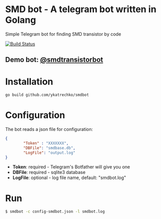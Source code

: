 # SMD bot - A telegram bot written in Golang
Simple Telegram bot for finding SMD transistor by code

[![Build Status](https://travis-ci.org/YKatrechko/smdbot.svg?branch=master)](https://travis-ci.org/YKatrechko/smdbot)

## Demo bot: [@smdtransistorbot](https://telegram.me/smdtransistorbot)

# Installation

```bash
go build github.com/ykatrechko/smdbot
```

# Configuration

The bot reads a json file for configuration:

```json
{
        "Token" : "XXXXXXX",
        "DBFile": "smdbase.db",
        "LogFile": "output.log"
}
```

* **Token**: required - Telegram's Botfather will give you one
* **DBFile**: required -  sqlite3 database
* **LogFile**: optional -  log file name, default: "smdbot.log"

# Run

```bash
$ smdbot -c config-smdbot.json -l smdbot.log
```
